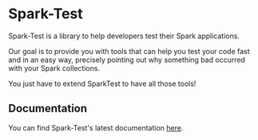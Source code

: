 # Spark-Test

Spark-Test is a library to help developers test their Spark applications.

Our goal is to provide you with tools that can help you test your code fast and in an easy way, precisely pointing out why something bad occurred with your Spark collections.

You just have to extend SparkTest to have all those tools!

## Documentation  
You can find Spark-Test's latest documentation [here](https://www.javadoc.io/doc/io.univalence/spark-test_2.11).